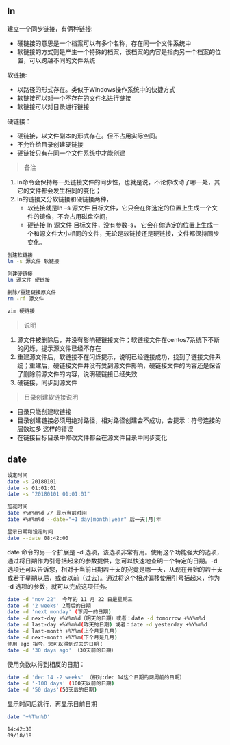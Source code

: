 ## ln

建立一个同步链接，有俩种链接:
- 硬链接的意思是一个档案可以有多个名称，存在同一个文件系统中
- 软链接的方式则是产生一个特殊的档案，该档案的内容是指向另一个档案的位置，可以跨越不同的文件系统

软链接:

- 以路径的形式存在。类似于Windows操作系统中的快捷方式
- 软链接可以对一个不存在的文件名进行链接
- 软链接可以对目录进行链接

硬链接：

- 硬链接，以文件副本的形式存在。但不占用实际空间。
- 不允许给目录创建硬链接
- 硬链接只有在同一个文件系统中才能创建

> 备注

1. ln命令会保持每一处链接文件的同步性，也就是说，不论你改动了哪一处，其它的文件都会发生相同的变化；
2. ln的链接又分软链接和硬链接两种，
    - 软链接就是ln –s 源文件 目标文件，它只会在你选定的位置上生成一个文件的镜像，不会占用磁盘空间，
    - 硬链接 ln 源文件 目标文件，没有参数-s， 它会在你选定的位置上生成一个和源文件大小相同的文件，无论是软链接还是硬链接，文件都保持同步变化。

```sh
创建软链接
ln -s 源文件 软链接

创建硬链接
ln 源文件 硬链接

删除/重建链接原文件
rm -rf 源文件

vim 硬链接

```

> 说明

1. 源文件被删除后，并没有影响硬链接文件；软链接文件在centos7系统下不断的闪烁，提示源文件已经不存在
2. 重建源文件后，软链接不在闪烁提示，说明已经链接成功，找到了链接文件系统；重建后，硬链接文件并没有受到源文件影响，硬链接文件的内容还是保留了删除前源文件的内容，说明硬链接已经失效
3. 硬链接，同步到源文件

> 目录创建软链接说明

- 目录只能创建软链接
- 目录创建链接必须用绝对路径，相对路径创建会不成功，会提示：符号连接的层数过多 这样的错误
- 在链接目标目录中修改文件都会在源文件目录中同步变化

## date 

```sh
设定时间
date -s 20180101 
date -s 01:01:01
date -s "20180101 01:01:01"

加减时间
date +%Y%m%d // 显示当前时间
date +%Y%m%d --date="+1 day|month|year" 后一天|月|年

显示日期和设定时间
date --date 08:42:00
```

date 命令的另一个扩展是 -d 选项，该选项非常有用。使用这个功能强大的选项，通过将日期作为引号括起来的参数提供，您可以快速地查明一个特定的日期。-d 选项还可以告诉您，相对于当前日期若干天的究竟是哪一天，从现在开始的若干天或若干星期以后，或者以前（过去）。通过将这个相对偏移使用引号括起来，作为 -d 选项的参数，就可以完成这项任务。

```sh
date -d "nov 22"  今年的 11 月 22 日是星期三
date -d '2 weeks' 2周后的日期
date -d 'next monday' (下周一的日期)
date -d next-day +%Y%m%d（明天的日期）或者：date -d tomorrow +%Y%m%d
date -d last-day +%Y%m%d(昨天的日期) 或者：date -d yesterday +%Y%m%d
date -d last-month +%Y%m(上个月是几月)
date -d next-month +%Y%m(下个月是几月)
使用 ago 指令，您可以得到过去的日期：
date -d '30 days ago' （30天前的日期）
```

使用负数以得到相反的日期：
```sh
date -d 'dec 14 -2 weeks' （相对:dec 14这个日期的两周前的日期）
date -d '-100 days' (100天以前的日期)
date -d '50 days'(50天后的日期)
```

显示时间后跳行，再显示目前日期 

```sh
date '+%T%n%D'

14:42:30
09/18/18
```

